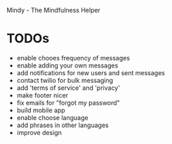 Mindy - The Mindfulness Helper

# TODOs
- enable chooes frequency of messages
- enable adding your own messages
- add notifications for new users and sent messages
- contact twilio for bulk messaging
- add 'terms of service' and 'privacy' 
- make footer nicer
- fix emails for "forgot my password"
- build mobile app 
- enable choose language
- add phrases in other languages
- improve design 
